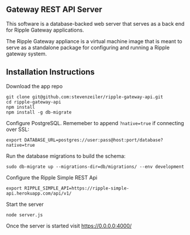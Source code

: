 ## Gateway REST API Server

This software is a database-backed web server that serves as a
back end for Ripple Gateway applications.

The Ripple Gateway appliance is a virtual machine image that
is meant to serve as a standalone package for configuring
and running a Ripple gateway system.


## Installation Instructions

Download the app repo

    git clone git@github.com:stevenzeiler/ripple-gateway-api.git
    cd ripple-gateway-api
    npm install
    npm install -g db-migrate

Configure PostgreSQL. Rememeber to append `?native=true` if connecting over SSL:

    export DATABASE_URL=postgres://user:pass@host:port/database?native=true

Run the database migrations to build the schema: 

    sudo db-migrate up --migrations-dir=db/migrations/ --env development

Configure the Ripple Simple REST Api

    export RIPPLE_SIMPLE_API=https://ripple-simple-api.herokuapp.com/api/v1/

Start the server

    node server.js

Once the server is started visit https://0.0.0.0:4000/

